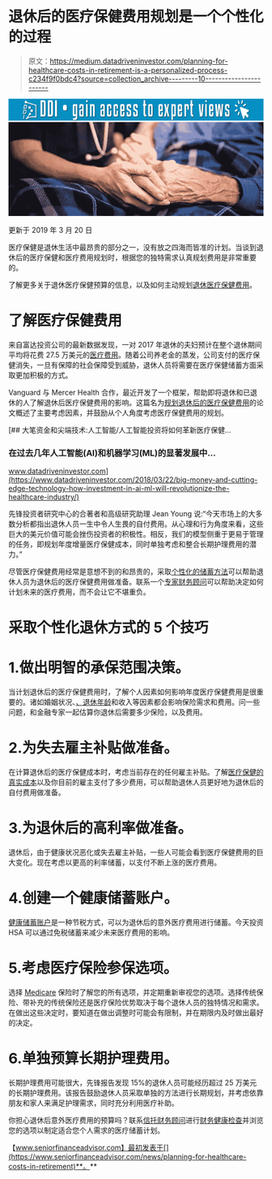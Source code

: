 # 退休后的医疗保健费用规划是一个个性化的过程

> 原文：<https://medium.datadriveninvestor.com/planning-for-healthcare-costs-in-retirement-is-a-personalized-process-c234f9f0bdc4?source=collection_archive---------10----------------------->

[![](img/bc2f4a9a99a5a825cce22e91767f7469.png)](http://www.track.datadriveninvestor.com/1B9E)![](img/b21a4a9df0e6d3210277105fd7056e60.png)

更新于 2019 年 3 月 20 日

医疗保健是退休生活中最昂贵的部分之一，没有放之四海而皆准的计划。当谈到退休后的医疗保健和医疗费用规划时，根据您的独特需求认真规划费用是非常重要的。

了解更多关于退休医疗保健预算的信息，以及如何主动规划[退休医疗保健费用](https://www.seniorfinanceadvisor.com/resources/retirement-planning)。

# 了解医疗保健费用

来自富达投资公司的最新数据发现，一对 2017 年退休的夫妇预计在整个退休期间平均将花费 27.5 万美元的[医疗费用](https://www.seniorfinanceadvisor.com/news/top-retirement-healthcare-costs)。随着公司养老金的蒸发，公司支付的医疗保健消失，一旦有保障的社会保障受到威胁，退休人员将需要在医疗保健储蓄方面采取更加积极的方式。

Vanguard 与 Mercer Health 合作，最近开发了一个框架，帮助即将退休和已退休的人了解退休后医疗保健费用的影响。这篇名为[规划退休后的医疗保健费用](https://personal.vanguard.com/pdf/ISGPLHC.pdf)的论文概述了主要考虑因素，并鼓励从个人角度考虑医疗保健费用的规划。

[](https://www.datadriveninvestor.com/2018/03/22/big-money-and-cutting-edge-technology-how-investment-in-ai-ml-will-revolutionize-the-healthcare-industry/) [## 大笔资金和尖端技术:人工智能/人工智能投资将如何革新医疗保健…

### 在过去几年人工智能(AI)和机器学习(ML)的显著发展中…

www.datadriveninvestor.com](https://www.datadriveninvestor.com/2018/03/22/big-money-and-cutting-edge-technology-how-investment-in-ai-ml-will-revolutionize-the-healthcare-industry/) 

先锋投资者研究中心的合著者和高级研究助理 Jean Young 说:“今天市场上的大多数分析都指出退休人员一生中令人生畏的自付费用。从心理和行为角度来看，这些巨大的美元价值可能会挫伤投资者的积极性。相反，我们的模型侧重于更易于管理的任务，即规划年度增量医疗保健成本，同时单独考虑和整合长期护理费用的潜力。”

尽管医疗保健费用经常是意想不到的和昂贵的，采取[个性化的储蓄方法](https://www.planadviser.com/planning-health-care-costs-retirement-personalized-process/)可以帮助退休人员为退休后的医疗保健费用做准备。联系一个[专家财务顾问](https://www.seniorfinanceadvisor.com/resources/how-to-find-a-financial-advisor)可以帮助决定如何计划未来的医疗费用，而不会让它不堪重负。

# 采取个性化退休方式的 5 个技巧

# 1.做出明智的承保范围决策。

当计划退休后的医疗保健费用时，了解个人因素如何影响年度医疗保健费用是很重要的。诸如婚姻状况、[、退休年龄](https://www.seniorfinanceadvisor.com/resources/life-expectancy-time-horizon)和收入等因素都会影响保险需求和费用。问一些问题，和金融专家一起估算你退休后需要多少保险，以及费用。

# 2.为失去雇主补贴做准备。

在计算退休后的医疗保健成本时，考虑当前存在的任何雇主补贴。了解[医疗保健的真实成本](https://www.seniorfinanceadvisor.com/news/planning-for-healthcare-costs-in-retirement)以及你目前的雇主支付了多少费用，可以帮助退休人员更好地为退休后的自付费用做准备。

# 3.为退休后的高利率做准备。

退休后，由于健康状况恶化或失去雇主补贴，一些人可能会看到医疗保健费用的巨大变化。现在考虑以更高的利率储蓄，以支付不断上涨的医疗费用。

# 4.创建一个健康储蓄账户。

[健康储蓄账户](https://www.seniorfinanceadvisor.com/resources/investment-financial-terms-glossary#HSA)是一种节税方式，可以为退休后的意外医疗费用进行储蓄。今天投资 HSA 可以通过免税储蓄来减少未来医疗费用的影响。

# 5.考虑医疗保险参保选项。

选择 [Medicare](https://resources/retirement-government-resources#Medicare) 保险时了解您的所有选项，并定期重新审视您的选项。选择传统保险、带补充的传统保险还是医疗保险优势取决于每个退休人员的独特情况和需求。在做出这些决定时，要知道在做出调整时可能会有限制，并在期限内及时做出最好的决定。

# 6.单独预算长期护理费用。

长期护理费用可能很大，先锋报告发现 15%的退休人员可能经历超过 25 万美元的长期护理费用。该报告鼓励退休人员采取单独的方法进行长期规划，并考虑依靠朋友和家人来满足护理需求，同时充分利用医疗补助。

你担心退休后意外医疗费用的预算吗？联系[信托财务顾问](https://www.seniorfinanceadvisor.com/resources/what-is-a-fiduciary-financial-advisor)进行[财务健康检查](https://www.seniorfinanceadvisor.com/news/financial-health-checkup)并浏览您的选项以制定适合您个人需求的医疗储蓄计划。

【www.seniorfinanceadvisor.com】最初发表于[](https://www.seniorfinanceadvisor.com/news/planning-for-healthcare-costs-in-retirement)**。**